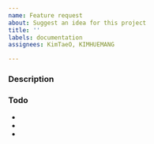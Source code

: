 ```yaml
---
name: Feature request
about: Suggest an idea for this project
title: ''
labels: documentation
assignees: KimTaeO, KIMHUEMANG

---
```


### Description

### Todo
-
-
-
